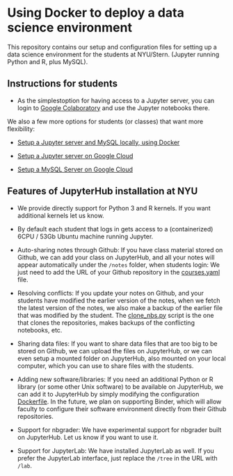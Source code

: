 # Using Docker to deploy a data science environment

This repository contains our setup and configuration files for setting up a data science environment for the students at NYU/Stern. (Jupyter running Python and R, plus MySQL).

## Instructions for students

* As the simplestoption for having access to a Jupyter server, you can login to [Google Colaboratory](https://colab.research.google.com/) and use the Jupyter notebooks there.

We also a few more options for students (or classes) that want more flexibility:

* [Setup a Jupyter server and MySQL locally, using Docker](https://docs.google.com/document/d/1d9bRGYUSvTGRAqXIJAmH8_SGkXaU5bJ3w3p4IeXgQpo/edit?usp=sharing)

* [Setup a Jupyter server on Google Cloud](https://docs.google.com/document/d/1VpMxGQEBI19tcBmtCldQVqUrzWZAj_LvLF2os0R5IOY/edit?usp=sharing)

* [Setup a MySQL Server on Google Cloud](https://docs.google.com/document/d/1PVebD6JsZfZEeTM918ss8805mrl8pomK9gGQBt2yP2o/edit?usp=sharing)


## Features of JupyterHub installation at NYU

* We provide directly support for Python 3 and R kernels. If you want additional kernels let us know.

* By default each student that logs in gets access to a (containerized) 6CPU / 53Gb Ubuntu machine running Jupyter.

* Auto-sharing notes through Github: If you have class material stored on Github, we can add your class on JupyterHub, and all your notes will appear automatically under the `/notes` folder, when students login: We just need to add the URL of your Github repository in the [courses.yaml](https://github.com/ipeirotis/docker/blob/master/class-tools-infrastructure/docker/kubernetes-su/courses.yaml) file. 

* Resolving conflicts: If you update your notes on Github, and your students have modified the earlier version of the notes, when we fetch the latest version of the notes, we also make a backup of the earlier file that was modified by the student. The [clone_nbs.py](https://github.com/ipeirotis/docker/blob/master/class-tools-infrastructure/docker/kubernetes-su/clone_nbs.py) script is the one that clones the repositories, makes backups of the conflicting notebooks, etc.

* Sharing data files: If you want to share data files that are too big to be stored on Github, we can upload the files on JupyterHub, or we can even setup a mounted folder on JupyterHub, also mounted on your local computer, which you can use to share files with the students. 

* Adding new software/libraries: If you need an additional Python or R library (or some other Unix software) to be available on JupyterHub, we can add it to JupyterHub by simply modifying the configuration [Dockerfile](https://github.com/ipeirotis/docker/blob/master/class-tools-infrastructure/docker/base/Dockerfile). In the future, we plan on supporting Binder, which will allow faculty to configure their software environment directly from their Github repositories.

* Support for nbgrader: We have experimental support for nbgrader built on JupyterHub. Let us know if you want to use it.

* Support for JupyterLab: We have installed JupyterLab as well. If you prefer the JupyterLab interface, just replace the `/tree` in the URL with `/lab`.
